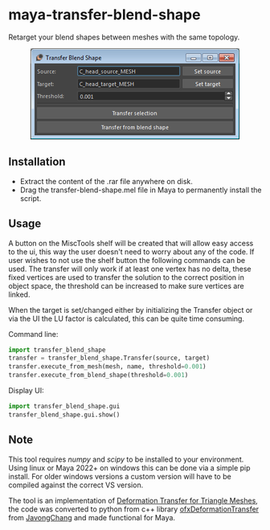 # maya-transfer-blend-shape
Retarget your blend shapes between meshes with the same topology.

<p align="center"><img src="docs/_images/transfer-blend-shape-ui.png?raw=true"></p>

## Installation
* Extract the content of the .rar file anywhere on disk.
* Drag the transfer-blend-shape.mel file in Maya to permanently install the script.

## Usage
A button on the MiscTools shelf will be created that will allow easy access to 
the ui, this way the user doesn't need to worry about any of the code. If user 
wishes to not use the shelf button the following commands can be used. The 
transfer will only work if at least one vertex has no delta, these fixed 
vertices are used to transfer the solution to the correct position in object 
space, the threshold can be increased to make sure vertices are linked.

When the target is set/changed either by initializing the Transfer object or 
via the UI the LU factor is calculated, this can be quite time consuming.

Command line:
```python
import transfer_blend_shape
transfer = transfer_blend_shape.Transfer(source, target)
transfer.execute_from_mesh(mesh, name, threshold=0.001)
transfer.execute_from_blend_shape(threshold=0.001)
```

Display UI:
```python
import transfer_blend_shape.gui
transfer_blend_shape.gui.show()
```

## Note
This tool requires *numpy* and *scipy* to be installed to your environment. 
Using linux or Maya 2022+ on windows this can be done via a simple pip 
install. For older windows versions a custom version will have to be compiled 
against the correct VS version. 

The tool is an implementation of <a href="http://people.csail.mit.edu/sumner/research/deftransfer/" target="_blank">Deformation Transfer for Triangle Meshes</a>, 
the code was converted to python from c++ library <a href="https://github.com/JavongChang/ofxDeformationTransfer" target="_blank">ofxDeformationTransfer</a> 
from <a href="https://github.com/JavongChang" target="_blank">JavongChang</a> 
and made functional for Maya.